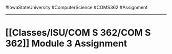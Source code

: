 #IowaStateUniversity
#ComputerScience 
#COMS362 
#Assignment


---

# [[Classes/ISU/COM S 362/COM S 362]] Module 3 Assignment